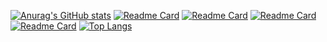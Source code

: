 [![Anurag's GitHub stats](https://github-readme-stats.vercel.app/api?username=nishb369&theme=blue_navy&hide=prs,issues,contribs&show_icons=true)](https://github.com/anuraghazra/github-readme-stats)
[![Readme Card](https://github-readme-stats.vercel.app/api/pin/?username=nishb369&repo=cred.clone&theme=blue_navy)](https://github.com/anuraghazra/github-readme-stats)
[![Readme Card](https://github-readme-stats.vercel.app/api/pin/?username=nishb369&repo=YT-UI-CLONE&theme=blue_navy)](https://github.com/anuraghazra/github-readme-stats)
[![Readme Card](https://github-readme-stats.vercel.app/api/pin/?username=nishb369&repo=CanvaClone&theme=blue_navy)](https://github.com/anuraghazra/github-readme-stats)
[![Readme Card](https://github-readme-stats.vercel.app/api/pin/?username=nishb369&repo=Portfolio_v2.0&theme=blue_navy)](https://github.com/anuraghazra/github-readme-stats)
[![Top Langs](https://github-readme-stats.vercel.app/api/top-langs/?username=nishb369&theme=blue_navy)](https://github.com/anuraghazra/github-readme-stats)
